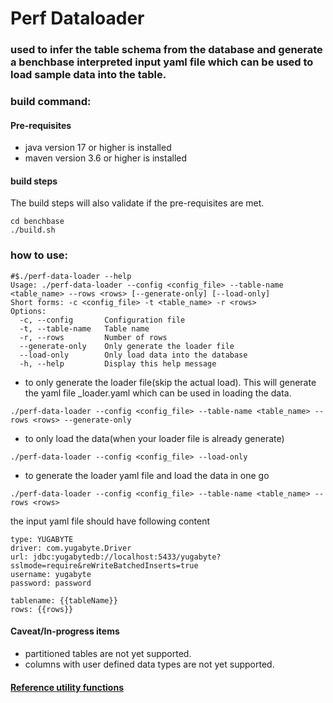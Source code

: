 # Perf Dataloader

### used to infer the table schema from the database and generate a benchbase interpreted input yaml file which can be used to load sample data into the table.


### build command:
#### Pre-requisites
- java version 17 or higher is installed
- maven version 3.6 or higher is installed

#### build steps
The build steps will also validate if the pre-requisites are met.
```
cd benchbase
./build.sh
```

### how to use:
```
#$./perf-data-loader --help
Usage: ./perf-data-loader --config <config_file> --table-name <table_name> --rows <rows> [--generate-only] [--load-only]
Short forms: -c <config_file> -t <table_name> -r <rows>
Options:
  -c, --config       Configuration file
  -t, --table-name   Table name
  -r, --rows         Number of rows
  --generate-only    Only generate the loader file
  --load-only        Only load data into the database
  -h, --help         Display this help message

```
- to only generate the loader file(skip the actual load). This will generate the yaml file <table-name>_loader.yaml which can be used in loading the data.
```
./perf-data-loader --config <config_file> --table-name <table_name> --rows <rows> --generate-only
```

- to only load the data(when your loader file is already generate)
```
./perf-data-loader --config <config_file> --load-only
```

- to generate the loader yaml file and load the data in one go
```
./perf-data-loader --config <config_file> --table-name <table_name> --rows <rows>
```

the input yaml file should have following content
```
type: YUGABYTE
driver: com.yugabyte.Driver
url: jdbc:yugabytedb://localhost:5433/yugabyte?sslmode=require&reWriteBatchedInserts=true
username: yugabyte
password: password

tablename: {{tableName}}
rows: {{rows}}

```

#### Caveat/In-progress items
- partitioned tables are not yet supported.
- columns with user defined data types are not yet supported.

#### [Reference utility functions](https://github.com/yugabyte/benchbase/blob/main/src/main/java/com/oltpbenchmark/benchmarks/featurebench/Readme.md#utility-functions-)